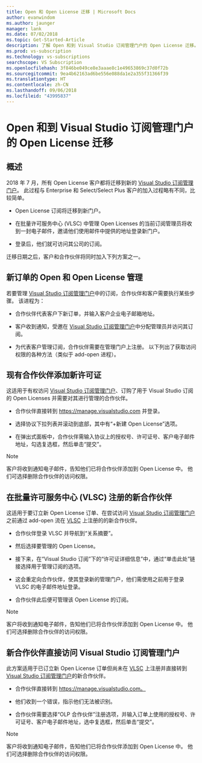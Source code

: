 ```yaml
---
title: Open 和 Open License 迁移 | Microsoft Docs
author: evanwindom
ms.author: jaunger
manager: lank
ms.date: 07/02/2018
ms.topic: Get-Started-Article
description: 了解 Open 和到 Visual Studio 订阅管理门户的 Open License 迁移。
ms.prod: vs-subscription
ms.technology: vs-subscriptions
searchscope: VS Subscription
ms.openlocfilehash: 3f846be049ce8e3aaae8c1e49653869c37d0f72b
ms.sourcegitcommit: 9ea4b62163ad6be556e088da1e2a355f31366f39
ms.translationtype: HT
ms.contentlocale: zh-CN
ms.lasthandoff: 09/06/2018
ms.locfileid: "43995837"
---
```

# <a name="open-and-open-license-migration-to-the-new-visual-studio-subscriptions-administration-portal"></a>Open 和到 Visual Studio 订阅管理门户的 Open License 迁移

## <a name="overview"></a>概述

2018 年 7 月，所有 Open License 客户都将迁移到新的 [Visual Studio 订阅管理门户](https://manage.visualstudio.com)。 此过程与 Enterprise 和 Select/Select Plus 客户的加入过程略有不同，比较简单。

- Open License 订阅将迁移到新门户。

- 在批量许可服务中心 (VLSC) 中管理 Open Licenses 的当前订阅管理员将收到一封电子邮件，邀请他们使用邮件中提供的地址登录新门户。

- 登录后，他们就可访问其公司的订阅。

迁移日期之后，客户和合作伙伴将同时加入下列方案之一。 

## <a name="open-and-open-license-management-for-new-orders"></a>新订单的 Open 和 Open License 管理

若要管理 [Visual Studio 订阅管理门户](https://manage.visualstudio.com)中的订阅，合作伙伴和客户需要执行某些步骤。 该进程为： 

- 合作伙伴代表客户下新订单，并输入客户企业电子邮箱地址。

- 客户收到通知，受邀在 [Visual Studio 订阅管理门户](https://manage.visualstudio.com)中分配管理员并访问其订阅。

- 为代表客户管理订阅，合作伙伴需要在管理门户上注册。 以下列出了获取访问权限的各种方法（类似于 add-open 进程）。 


## <a name="existing-partners-adding-a-new-license"></a>现有合作伙伴添加新许可证

这适用于有权访问 [Visual Studio 订阅管理门户](https://manage.visualstudio.com)、订购了用于 Visual Studio 订阅的 Open Licenses 并需要对其进行管理的合作伙伴。 

- 合作伙伴直接转到 https://manage.visualstudio.com 并登录。

- 选择协议下拉列表并滚动到底部，其中有“+新建 Open License”选项。

- 在弹出式面板中，合作伙伴需输入协议上的授权号、许可证号、客户电子邮件地址，勾选复选框，然后单击“提交”。


> [!NOTE]
> 客户将收到通知电子邮件，告知他们已将合作伙伴添加到 Open License 中。 他们可选择删除合作伙伴的访问权限。

## <a name="new-partners-who-register-on-the-volume-licensing-service-center-vlsc"></a>在批量许可服务中心 (VLSC) 注册的新合作伙伴

这适用于要订立新 Open License 订单、在尝试访问 [Visual Studio 订阅管理门户](https://manage.visualstudio.com)之前通过 add-open 流在 [VLSC](https://www.microsoft.com/Licensing/servicecenter/default.aspx) 上注册的的新合作伙伴。 

- 合作伙伴登录 VLSC 并导航到“关系摘要”。 

- 然后选择要管理的 Open License。

- 接下来，在“Visual Studio 订阅”下的“许可证详细信息”中，通过“单击此处”链接选择用于管理订阅的选项。

- 这会重定向合作伙伴，使其登录新的管理门户，他们需使用之前用于登录 VLSC 的电子邮件地址登录。

- 合作伙伴此后便可管理该 Open License 的订阅。


> [!NOTE]
> 客户将收到通知电子邮件，告知他们已将合作伙伴添加到 Open License 中。 他们可选择删除合作伙伴的访问权限。

## <a name="new-partners-visiting-the-visual-studio-subscriptions-administration-portal--directly"></a>新合作伙伴直接访问 Visual Studio 订阅管理门户

此方案适用于已订立新 Open License 订单但尚未在 [VLSC](https://www.microsoft.com/Licensing/servicecenter/default.aspx) 上注册并直接转到 [Visual Studio 订阅管理门户](https://manage.visualstudio.com)的新合作伙伴。 

- 合作伙伴直接转到 https://manage.visualstudio.com。 

- 他们收到一个错误，指示他们无法被识别。

- 合作伙伴需要选择“OLP 合作伙伴”注册选项，并输入订单上使用的授权号、许可证号、客户电子邮件地址，选中复选框，然后单击“提交”。


> [!NOTE]
> 客户将收到通知电子邮件，告知他们已将合作伙伴添加到 Open License 中。 他们可选择删除合作伙伴的访问权限。